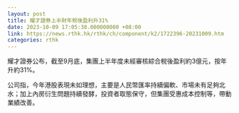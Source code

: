```yaml
---
layout: post
title: 耀才證券上半財年稅後盈利升31%
date: 2023-10-09 17:05:38.000000000 +08:00
link: https://news.rthk.hk/rthk/ch/component/k2/1722396-20231009.htm
categories: rthk
---
```


耀才證券公布，截至9月底，集團上半年度未經審核綜合稅後盈利約3億元，按年升約31%。

公司指，今年港股表現未如理想，主要是人民幣匯率持續偏軟、市場未有足夠北水；加上內房衍生問題持續發酵，投資者取態保守，但集團受惠成本控制等，帶動業績改善。
